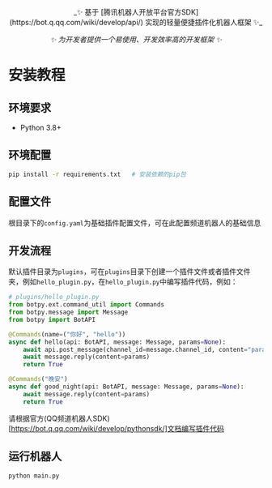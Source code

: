 <div align="center">
_✨ 基于 [腾讯机器人开放平台官方SDK](https://bot.q.qq.com/wiki/develop/api/) 实现的轻量便捷插件化机器人框架 ✨_

_✨ 为开发者提供一个易使用、开发效率高的开发框架 ✨_


</div>



# 安装教程

## 环境要求

- Python 3.8+

## 环境配置

```bash
pip install -r requirements.txt   # 安装依赖的pip包
```

## 配置文件

根目录下的`config.yaml`为基础插件配置文件，可在此配置频道机器人的基础信息

## 开发流程

默认插件目录为`plugins`，可在`plugins`目录下创建一个插件文件或者插件文件夹，例如`hello_plugin.py`，在`hello_plugin.py`中编写插件代码，例如：

```python
# plugins/hello_plugin.py
from botpy.ext.command_util import Commands
from botpy.message import Message
from botpy import BotAPI

@Commands(name=("你好", "hello"))
async def hello(api: BotAPI, message: Message, params=None):
    await api.post_message(channel_id=message.channel_id, content="params", msg_id=message.id)
    await message.reply(content=params)
    return True

@Commands("晚安")
async def good_night(api: BotAPI, message: Message, params=None):
    await message.reply(content=params)
    return True
```

请根据官方(QQ频道机器人SDK)[https://bot.q.qq.com/wiki/develop/pythonsdk/]文档编写插件代码


## 运行机器人

```bash 
python main.py
```     
